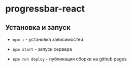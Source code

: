 # progressbar-react

## Установка и запуск

- `npm i` - установка зависимостей

- `npm start` - запуск сервера
- `npm run deploy` - публикация сборки на github pages
